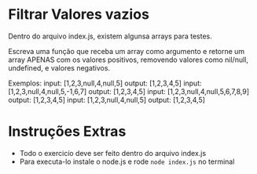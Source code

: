 # Filtrar Valores vazios
Dentro do arquivo index.js, existem algunsa arrays para testes.

Escreva uma função que receba um array como argumento
e retorne um array APENAS com os valores positivos, 
removendo valores como  nil/null, undefined, e valores negativos.

Exemplos: 
input: [1,2,3,null,4,null,5]   output: [1,2,3,4,5]
input: [1,2,3,null,4,null,5,-1,6,7]   output: [1,2,3,4,5]
input: [1,2,3,null,4,null,5,6,7,8,9]   output: [1,2,3,4,5]
input: [1,2,3,null,4,null,5]   output: [1,2,3,4,5]
 

# Instruções Extras

- Todo o exercicío deve ser feito dentro do arquivo index.js
- Para executa-lo instale o node.js e rode `node index.js` no terminal